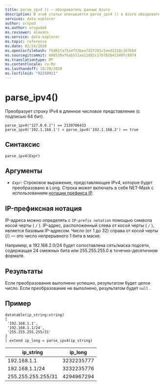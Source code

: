 ```yaml
---
title: parse_ipv4 () — обозреватель данных Azure
description: В этой статье описывается parse_ipv4 () в Azure обозреватель данных.
services: data-explorer
author: orspod
ms.author: orspodek
ms.reviewer: alexans
ms.service: data-explorer
ms.topic: reference
ms.date: 02/24/2020
ms.openlocfilehash: f5d65fa75a4f53bea7d27202c5aed2228c167bbd
ms.sourcegitcommit: 608539af6ab511aa11d82c17b782641340fc8974
ms.translationtype: MT
ms.contentlocale: ru-RU
ms.lasthandoff: 10/20/2020
ms.locfileid: "92250911"
---
```

# <a name="parse_ipv4"></a>parse_ipv4()

Преобразует строку IPv4 в длинное числовое представление (с подписью 64 бит).

```kusto
parse_ipv4("127.0.0.1") == 2130706433
parse_ipv4('192.1.168.1') < parse_ipv4('192.1.168.2') == true
```

## <a name="syntax"></a>Синтаксис

`parse_ipv4(`*`Expr`*`)`

## <a name="arguments"></a>Аргументы

* *`Expr`*: Строковое выражение, представляющее IPv4, которое будет преобразовано в Long. Строка может включать в себя NET-Mask с использованием [нотации префикса IP](#ip-prefix-notation).

## <a name="ip-prefix-notation"></a>IP-префиксная нотация

IP-адреса можно определять с `IP-prefix notation` помощью символа косой черты ( `/` ).
IP-адрес, расположенный слева от косой черты ( `/` ), является базовым IP-адресом. Число (от 1 до 32) справа от косой черты (/) — это число непрерывного 1 бита в маске.

Например, в 192.168.2.0/24 будет сопоставлена сеть/маска подсети, содержащая 24 смежных бита или 255.255.255.0 в точечно-десятичном формате.

## <a name="returns"></a>Результаты

Если преобразование выполнено успешно, результатом будет целое число.
Если преобразование не выполнено, результатом будет `null` .
 
## <a name="example"></a>Пример

<!-- csl: https://help.kusto.windows.net/Samples -->
```kusto
datatable(ip_string:string)
[
 '192.168.1.1',
 '192.168.1.1/24',
 '255.255.255.255/31'
]
| extend ip_long = parse_ipv4(ip_string)
```

|ip_string|ip_long|
|---|---|
|192.168.1.1|3232235777|
|192.168.1.1/24|3232235776|
|255.255.255.255/31|4294967294|
